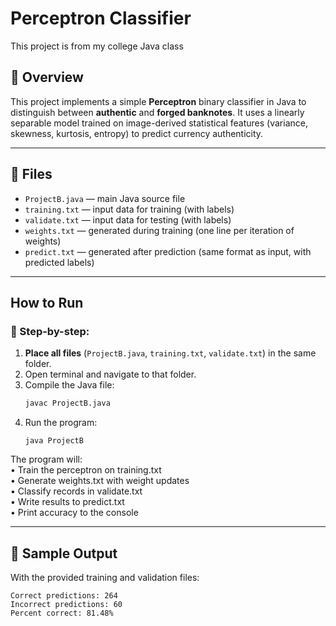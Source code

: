 # Perceptron Classifier
This project is from my college Java class

## 📌 Overview

This project implements a simple **Perceptron** binary classifier in Java to distinguish between **authentic** and **forged banknotes**. It uses a linearly separable model trained on image-derived statistical features (variance, skewness, kurtosis, entropy) to predict currency authenticity.

---

## 📁 Files

- `ProjectB.java` — main Java source file
- `training.txt` — input data for training (with labels)
- `validate.txt` — input data for testing (with labels)
- `weights.txt` — generated during training (one line per iteration of weights)
- `predict.txt` — generated after prediction (same format as input, with predicted labels)

---

## How to Run

### 🧵 Step-by-step:

1. **Place all files** (`ProjectB.java`, `training.txt`, `validate.txt`) in the same folder.
2. Open terminal and navigate to that folder.
3. Compile the Java file:
   ```bash
   javac ProjectB.java
   ```
4. Run the program:
   ```
   java ProjectB
   ```

The program will: <br>
	•	Train the perceptron on training.txt <br>
	•	Generate weights.txt with weight updates <br>
	•	Classify records in validate.txt <br>
	•	Write results to predict.txt <br>
	•	Print accuracy to the console <br>

---

## 🎯 Sample Output
With the provided training and validation files:
```
Correct predictions: 264  
Incorrect predictions: 60  
Percent correct: 81.48%
```




